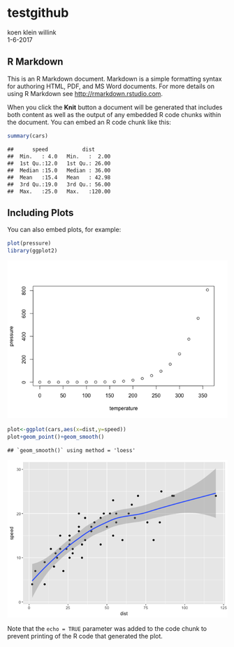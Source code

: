 # testgithub
koen klein willink  
1-6-2017  



## R Markdown

This is an R Markdown document. Markdown is a simple formatting syntax for authoring HTML, PDF, and MS Word documents. For more details on using R Markdown see <http://rmarkdown.rstudio.com>.

When you click the **Knit** button a document will be generated that includes both content as well as the output of any embedded R code chunks within the document. You can embed an R code chunk like this:


```r
summary(cars)
```

```
##      speed           dist       
##  Min.   : 4.0   Min.   :  2.00  
##  1st Qu.:12.0   1st Qu.: 26.00  
##  Median :15.0   Median : 36.00  
##  Mean   :15.4   Mean   : 42.98  
##  3rd Qu.:19.0   3rd Qu.: 56.00  
##  Max.   :25.0   Max.   :120.00
```

## Including Plots

You can also embed plots, for example:


```r
plot(pressure)
library(ggplot2)
```

![](testgithub_files/figure-html/pressure-1.png)<!-- -->

```r
plot<-ggplot(cars,aes(x=dist,y=speed))
plot+geom_point()+geom_smooth()
```

```
## `geom_smooth()` using method = 'loess'
```

![](testgithub_files/figure-html/pressure-2.png)<!-- -->

Note that the `echo = TRUE` parameter was added to the code chunk to prevent printing of the R code that generated the plot.
